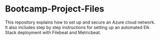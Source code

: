 # Bootcamp-Project-Files
This repository explains how to set up and secure an Azure cloud network. It also includes step by step instructions for setting up an automated Elk Stack deployment with Filebeat and Metricbeat.
